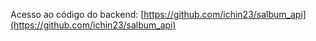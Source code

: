 Acesso ao código do backend: [https://github.com/ichin23/salbum_api](https://github.com/ichin23/salbum_api)
